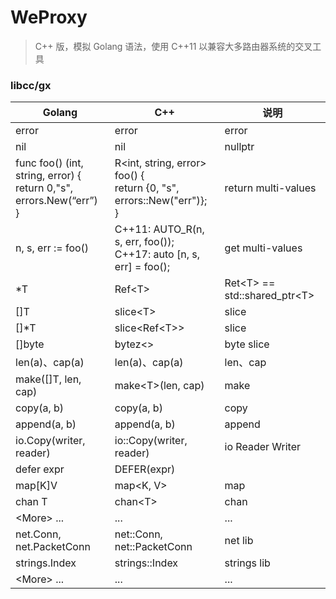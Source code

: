 # WeProxy

> C++ 版，模拟 Golang 语法，使用 C++11 以兼容大多路由器系统的交叉工具



### libcc/gx

| Golang                                                       | C++                                                          | 说明                             |
| ------------------------------------------------------------ | ------------------------------------------------------------ | -------------------------------- |
| error                                                        | error                                                        | error                            |
| nil                                                          | nil                                                          | nullptr                          |
| func foo() (int, string, error) { <br /> return 0,"s", errors.New(“err”) <br />} | R<int, string, error> foo() { <br />return {0, "s", errors::New("err")};<br /> } | return multi-values              |
| n, s, err := foo()                                           | C++11:   AUTO_R(n, s, err, foo());<br />C++17:   auto [n, s, err] = foo(); | get multi-values                 |
| *T                                                           | Ref\<T\>                                                     | Ret\<T\> == std::shared_ptr\<T\> |
| []T                                                          | slice\<T\>                                                   | slice                            |
| []*T                                                         | slice\<Ref\<T\>\>                                            | slice                            |
| []byte                                                       | bytez<>                                                      | byte slice                       |
| len(a)、cap(a)                                               | len(a)、cap(a)                                               | len、cap                         |
| make([]T, len, cap)                                          | make\<T\>(len, cap)                                          | make                             |
| copy(a, b)                                                   | copy(a, b)                                                   | copy                             |
| append(a, b)                                                 | append(a, b)                                                 | append                           |
| io.Copy(writer, reader)                                      | io::Copy(writer, reader)                                     | io Reader Writer                 |
| defer expr                                                   | DEFER(expr)                                                  |                                  |
| map[K]V                                                      | map\<K, V>                                                   | map                              |
| chan T                                                       | chan\<T\>                                                    | chan                             |
| \<More\> ...                                                 | ...                                                          | ...                              |
| net.Conn, net.PacketConn                                     | net::Conn, net::PacketConn                                   | net lib                          |
| strings.Index                                                | strings::Index                                               | strings lib                      |
| \<More\> ...                                                 | ...                                                          | ...                              |

